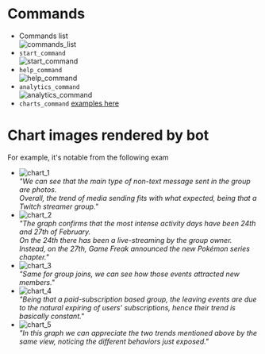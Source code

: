 # Commands

- Commands list  
![commands_list](/assets/images/example_screens/commands/commands_list.png)
- `start_command`  
![start_command](/assets/images/example_screens/commands/start_command.png)
- `help_command`  
![help_command](/assets/images/example_screens/commands/help_command.png)
- `analytics_command`  
![analytics_command](/assets/images/example_screens/commands/analytics_command.png)
- `charts_command` [examples here](/assets/docs/example_screens.md#chart-images-rendered-by-bot)

# Chart images rendered by bot

For example, it's notable from the following exam

- ![chart_1](/assets/images/example_screens/charts/chart_1.jpg)  
*"We can see that the main type of non-text message sent in the group are photos.  
Overall, the trend of media sending fits with what expected, being that a Twitch streamer group."*  
- ![chart_2](/assets/images/example_screens/charts/chart_2.jpg)  
*"The graph confirms that the most intense activity days have been 24th and 27th of February.  
On the 24th there has been a live-streaming by the group owner.  
Instead, on the 27th, Game Freak announced the new Pokémon series chapter."*  
- ![chart_3](/assets/images/example_screens/charts/chart_3.jpg)  
*"Same for group joins, we can see how those events attracted new members."*  
- ![chart_4](/assets/images/example_screens/charts/chart_4.jpg)  
*"Being that a paid-subscription based group, the leaving events are due to the natural expiring of users' subscriptions, hence their trend is basically constant."*  
- ![chart_5](/assets/images/example_screens/charts/chart_5.jpg)  
*"In this graph we can appreciate the two trends mentioned above by the same view, noticing the different behaviors just exposed."*  